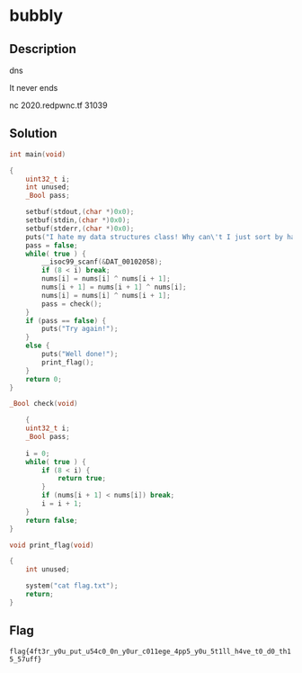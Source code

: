 # bubbly

## Description

dns

It never ends

nc 2020.redpwnc.tf 31039

## Solution

```c
int main(void)

{
    uint32_t i;
    int unused;
    _Bool pass;

    setbuf(stdout,(char *)0x0);
    setbuf(stdin,(char *)0x0);
    setbuf(stderr,(char *)0x0);
    puts("I hate my data structures class! Why can\'t I just sort by hand?");
    pass = false;
    while( true ) {
        __isoc99_scanf(&DAT_00102058);
        if (8 < i) break;
        nums[i] = nums[i] ^ nums[i + 1];
        nums[i + 1] = nums[i + 1] ^ nums[i];
        nums[i] = nums[i] ^ nums[i + 1];
        pass = check();
    }
    if (pass == false) {
        puts("Try again!");
    }
    else {
        puts("Well done!");
        print_flag();
    }
    return 0;
}
```

```c
_Bool check(void)

    {
    uint32_t i;
    _Bool pass;
    
    i = 0;
    while( true ) {
        if (8 < i) {
            return true;
        }
        if (nums[i + 1] < nums[i]) break;
        i = i + 1;
    }
    return false;
}
```

```c
void print_flag(void)

{
    int unused;

    system("cat flag.txt");
    return;
}
```

## Flag

```flag{4ft3r_y0u_put_u54c0_0n_y0ur_c011ege_4pp5_y0u_5t1ll_h4ve_t0_d0_th15_57uff}```

